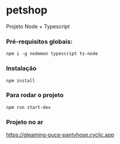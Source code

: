 # petshop

Projeto Node + Typescript

### Pré-requisitos globais:

`npm i -g nodemon typescript ts-node`

### Instalação

`npm install`

### Para rodar o projeto

`npm run start-dev`

### Projeto no ar

https://gleaming-puce-pantyhose.cyclic.app
